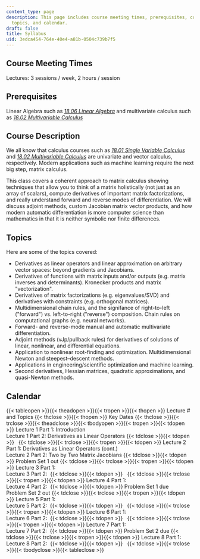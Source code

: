 ```yaml
---
content_type: page
description: This page includes course meeting times, prerequisites, course description,
  topics, and calendar.
draft: false
title: Syllabus
uid: 3edca454-764e-40e4-a81b-0504c739b7f5
---
```

## Course Meeting Times

Lectures: 3 sessions / week, 2 hours / session

## Prerequisites

Linear Algebra such as [*18.06 Linear Algebra*](https://old.ocw.mit.edu/courses/mathematics/18-06sc-linear-algebra-fall-2011/) and multivariate calculus such as [*18.02 Multivariable Calculus*](https://ocw.mit.edu/courses/18-02sc-multivariable-calculus-fall-2010/)

## Course Description

We all know that calculus courses such as [*18.01 Single Variable Calculus*](https://ocw.mit.edu/courses/18-01sc-single-variable-calculus-fall-2010/) and [*18.02 Multivariable Calculus*](https://ocw.mit.edu/courses/18-02sc-multivariable-calculus-fall-2010/) are univariate and vector calculus, respectively. Modern applications such as machine learning require the next big step, matrix calculus.

This class covers a coherent approach to matrix calculus showing techniques that allow you to think of a matrix holistically (not just as an array of scalars), compute derivatives of important matrix factorizations, and really understand forward and reverse modes of differentiation. We will discuss adjoint methods, custom Jacobian matrix vector products, and how modern automatic differentiation is more computer science than mathematics in that it is neither symbolic nor finite differences. 

## Topics

Here are some of the topics covered:

- Derivatives as linear operators and linear approximation on arbitrary vector spaces: beyond gradients and Jacobians.
- Derivatives of functions with matrix inputs and/or outputs (e.g. matrix inverses and determinants). Kronecker products and matrix "vectorization".
- Derivatives of matrix factorizations (e.g. eigenvalues/SVD) and derivatives with constraints (e.g. orthogonal matrices).
- Multidimensional chain rules, and the signifance of right-to-left ("forward") vs. left-to-right ("reverse") composition. Chain rules on computational graphs (e.g. neural networks).
- Forward- and reverse-mode manual and automatic multivariate differentiation.
- Adjoint methods (vJp/pullback rules) for derivatives of solutions of linear, nonlinear, and differential equations.
- Application to nonlinear root-finding and optimization. Multidimensional Newton and steepest–descent methods.
- Applications in engineering/scientific optimization and machine learning.
- Second derivatives, Hessian matrices, quadratic approximations, and quasi-Newton methods.

## Calendar

{{< tableopen >}}{{< theadopen >}}{{< tropen >}}{{< thopen >}}
Lecture # and Topics
{{< thclose >}}{{< thopen >}}
Key Dates
{{< thclose >}}{{< trclose >}}{{< theadclose >}}{{< tbodyopen >}}{{< tropen >}}{{< tdopen >}}
Lecture 1 Part 1: Introduction    
Lecture 1 Part 2: Derivatives as Linear Operators
{{< tdclose >}}{{< tdopen >}}
 
{{< tdclose >}}{{< trclose >}}{{< tropen >}}{{< tdopen >}}
Lecture 2 Part 1: Derivatives as Linear Operators (cont.)   
Lecture 2 Part 2: Two by Two Matrix Jacobians
{{< tdclose >}}{{< tdopen >}}
Problem Set 1 out
{{< tdclose >}}{{< trclose >}}{{< tropen >}}{{< tdopen >}}
Lecture 3 Part 1:   
Lecture 3 Part 2: 
{{< tdclose >}}{{< tdopen >}}
 
{{< tdclose >}}{{< trclose >}}{{< tropen >}}{{< tdopen >}}
Lecture 4 Part 1:   
Lecture 4 Part 2: 
{{< tdclose >}}{{< tdopen >}}
Problem Set 1 due    
Problem Set 2 out
{{< tdclose >}}{{< trclose >}}{{< tropen >}}{{< tdopen >}}
Lecture 5 Part 1:   
Lecture 5 Part 2: 
{{< tdclose >}}{{< tdopen >}}
 
{{< tdclose >}}{{< trclose >}}{{< tropen >}}{{< tdopen >}}
Lecture 6 Part 1:   
Lecture 6 Part 2: 
{{< tdclose >}}{{< tdopen >}}
 
{{< tdclose >}}{{< trclose >}}{{< tropen >}}{{< tdopen >}}
Lecture 7 Part 1:   
Lecture 7 Part 2: 
{{< tdclose >}}{{< tdopen >}}
Problem Set 2 due
{{< tdclose >}}{{< trclose >}}{{< tropen >}}{{< tdopen >}}
Lecture 8 Part 1:   
Lecture 8 Part 2: 
{{< tdclose >}}{{< tdopen >}}
 
{{< tdclose >}}{{< trclose >}}{{< tbodyclose >}}{{< tableclose >}}